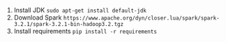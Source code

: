 1. Install JDK ```sudo apt-get install default-jdk```
2. Download Spark ``` https://www.apache.org/dyn/closer.lua/spark/spark-3.2.1/spark-3.2.1-bin-hadoop3.2.tgz ```
3. Install requirements ``` pip install -r requirements ```